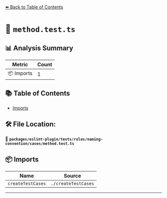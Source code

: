 [⬅️ Back to Table of Contents](../../../../../../index.md)

# 📄 `method.test.ts`

## 📊 Analysis Summary

| Metric | Count |
|--------|-------|
| 📦 Imports | 1 |

## 📚 Table of Contents

- [Imports](#imports)

## 🛠️ File Location:
📂 **`packages/eslint-plugin/tests/rules/naming-convention/cases/method.test.ts`**

## 📦 Imports

| Name | Source |
|------|--------|
| `createTestCases` | `./createTestCases` |


---